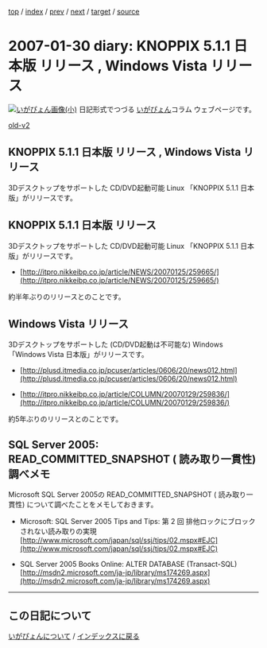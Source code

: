[top](https://igapyon.github.io/diary/) 
 / [index](https://igapyon.github.io/diary/2007/index.html) 
 / [prev](https://igapyon.github.io/diary/2007/ig070128.html) 
 / [next](https://igapyon.github.io/diary/2007/ig070209.html) 
 / [target](https://igapyon.github.io/diary/2007/ig070130.html) 
 / [source](https://github.com/igapyon/diary/blob/gh-pages/2007/ig070130.html.src.md) 

2007-01-30 diary: KNOPPIX 5.1.1 日本版 リリース , Windows Vista リリース
=====================================================================================================
[![いがぴょん画像(小)](https://igapyon.github.io/diary/images/iga200306s.jpg "いがぴょん")](https://igapyon.github.io/diary/memo/memoigapyon.html) 日記形式でつづる [いがぴょん](https://igapyon.github.io/diary/memo/memoigapyon.html)コラム ウェブページです。

[old-v2](ig070130-orig.html)

## KNOPPIX 5.1.1 日本版 リリース , Windows Vista リリース

3Dデスクトップをサポートした CD/DVD起動可能 Linux 「KNOPPIX 5.1.1 日本版」がリリースです。


## KNOPPIX 5.1.1 日本版 リリース

3Dデスクトップをサポートした CD/DVD起動可能 Linux 「KNOPPIX 5.1.1 日本版」がリリースです。

* [http://itpro.nikkeibp.co.jp/article/NEWS/20070125/259665/](http://itpro.nikkeibp.co.jp/article/NEWS/20070125/259665/)

約半年ぶりのリリースとのことです。

## Windows Vista リリース

3Dデスクトップをサポートした (CD/DVD起動は不可能な) Windows 「Windows Vista 日本版」がリリースです。

* [http://plusd.itmedia.co.jp/pcuser/articles/0606/20/news012.html](http://plusd.itmedia.co.jp/pcuser/articles/0606/20/news012.html)
  
* [http://itpro.nikkeibp.co.jp/article/COLUMN/20070129/259836/](http://itpro.nikkeibp.co.jp/article/COLUMN/20070129/259836/)

約5年ぶりのリリースとのことです。

## SQL Server 2005: READ_COMMITTED_SNAPSHOT ( 読み取り一貫性) 調べメモ

Microsoft SQL Server 2005の READ_COMMITTED_SNAPSHOT ( 読み取り一貫性) について調べたことをメモしておきます。

* Microsoft: SQL Server 2005 Tips and Tips: 第 2 回 排他ロックにブロックされない読み取りの実現
  [http://www.microsoft.com/japan/sql/ssj/tips/02.mspx#EJC](http://www.microsoft.com/japan/sql/ssj/tips/02.mspx#EJC)
  
* SQL Server 2005 Books Online: ALTER DATABASE (Transact-SQL)
  [http://msdn2.microsoft.com/ja-jp/library/ms174269.aspx](http://msdn2.microsoft.com/ja-jp/library/ms174269.aspx)

----------------------------------------------------------------------------------------------------

## この日記について
[いがぴょんについて](https://igapyon.github.io/diary/memo/memoigapyon.html) / [インデックスに戻る](https://igapyon.github.io/diary/idxall.html)
